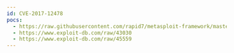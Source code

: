 ```yaml
---
id: CVE-2017-12478
pocs:
  - https://raw.githubusercontent.com/rapid7/metasploit-framework/master/modules/exploits/linux/http/ueb_api_rce.rb
  - https://www.exploit-db.com/raw/43030
  - https://www.exploit-db.com/raw/45559
---
```

